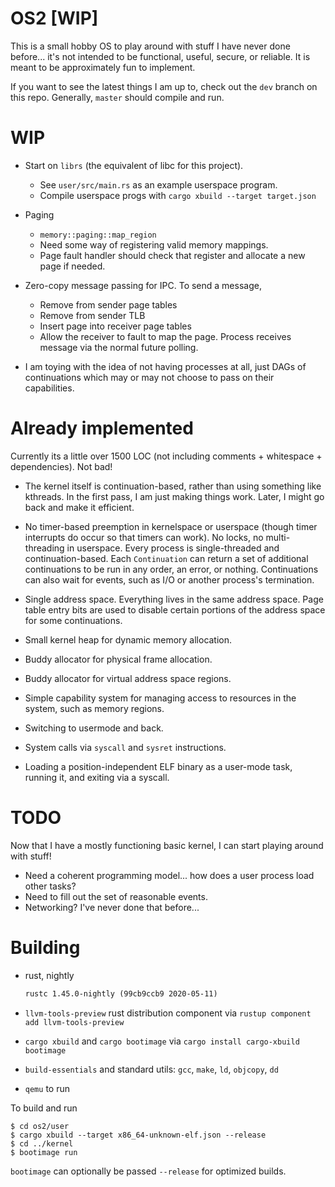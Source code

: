 # OS2 [WIP]

This is a small hobby OS to play around with stuff I have never done before...
it's not intended to be functional, useful, secure, or reliable. It is meant to
be approximately fun to implement.

If you want to see the latest things I am up to, check out the `dev` branch on
this repo. Generally, `master` should compile and run.

# WIP

- Start on `librs` (the equivalent of libc for this project).
    - See `user/src/main.rs` as an example userspace program.
    - Compile userspace progs with `cargo xbuild --target target.json`

- Paging
    - `memory::paging::map_region`
    - Need some way of registering valid memory mappings.
    - Page fault handler should check that register and allocate a new page if needed.

- Zero-copy message passing for IPC. To send a message,
    - Remove from sender page tables
    - Remove from sender TLB
    - Insert page into receiver page tables
    - Allow the receiver to fault to map the page. Process receives message via
      the normal future polling.

- I am toying with the idea of not having processes at all, just DAGs of
  continuations which may or may not choose to pass on their capabilities.

# Already implemented

Currently its a little over 1500 LOC (not including comments + whitespace +
dependencies). Not bad!

- The kernel itself is continuation-based, rather than using something like
  kthreads. In the first pass, I am just making things work. Later, I might
  go back and make it efficient.

- No timer-based preemption in kernelspace or userspace (though timer
  interrupts do occur so that timers can work). No locks, no multi-threading in
  userspace. Every process is single-threaded and continuation-based. Each
  `Continuation` can return a set of additional continuations to be run in any
  order, an error, or nothing. Continuations can also wait for events, such as
  I/O or another process's termination.

- Single address space. Everything lives in the same address space. Page table
  entry bits are used to disable certain portions of the address space for some
  continuations.

- Small kernel heap for dynamic memory allocation.

- Buddy allocator for physical frame allocation.

- Buddy allocator for virtual address space regions.

- Simple capability system for managing access to resources in the system, such
  as memory regions.

- Switching to usermode and back.

- System calls via `syscall` and `sysret` instructions.

- Loading a position-independent ELF binary as a user-mode task, running it,
  and exiting via a syscall.

# TODO

Now that I have a mostly functioning basic kernel, I can start playing around
with stuff!

- Need a coherent programming model... how does a user process load other tasks?
- Need to fill out the set of reasonable events.
- Networking? I've never done that before...

# Building

- rust, nightly

  ```txt
  rustc 1.45.0-nightly (99cb9ccb9 2020-05-11)
  ```

- `llvm-tools-preview` rust distribution component via `rustup component add llvm-tools-preview`

- `cargo xbuild` and `cargo bootimage` via `cargo install cargo-xbuild bootimage`

- `build-essentials` and standard utils: `gcc`, `make`, `ld`, `objcopy`, `dd`

- `qemu` to run

To build and run
```console
$ cd os2/user
$ cargo xbuild --target x86_64-unknown-elf.json --release
$ cd ../kernel
$ bootimage run
```

`bootimage` can optionally be passed `--release` for optimized builds.
